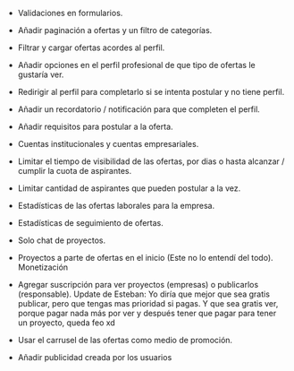 - Validaciones en formularios.
- Añadir paginación a ofertas y un filtro de categorías.
- Filtrar y cargar ofertas acordes al perfil.
- Añadir opciones en el perfil profesional de que tipo de ofertas le gustaría ver.
- Redirigir al perfil para completarlo si se intenta postular y no tiene perfil.
- Añadir un recordatorio / notificación para que completen el perfil.
- Añadir requisitos para postular a la oferta.
- Cuentas institucionales y cuentas empresariales.
- Limitar el tiempo de visibilidad de las ofertas, por dias o hasta alcanzar / cumplir la cuota de aspirantes.
- Limitar cantidad de aspirantes que pueden postular a la vez.
- Estadísticas de las ofertas laborales para la empresa.
- Estadísticas de seguimiento de ofertas.
- Solo chat de proyectos.
- Proyectos a parte de ofertas en el inicio (Este no lo entendí del todo).
Monetización

- Agregar suscripción para ver proyectos (empresas) o publicarlos (responsable). Update de Esteban: Yo diría que mejor que sea gratis publicar, pero que tengas mas prioridad si pagas. Y que sea gratis ver, porque pagar nada más por ver y después tener que pagar para tener un proyecto, queda feo xd

- Usar el carrusel de las ofertas como medio de promoción.
- Añadir publicidad creada por los usuarios